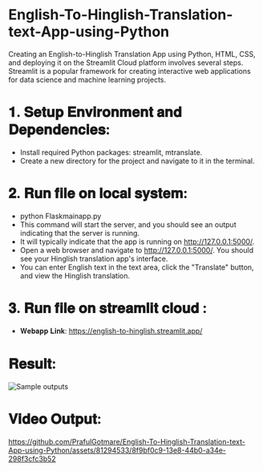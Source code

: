 # English-To-Hinglish-Translation-text-App-using-Python

Creating an English-to-Hinglish Translation App using Python, HTML, CSS, and deploying it on the Streamlit Cloud platform involves several steps. Streamlit is a popular framework for creating interactive web applications for data science and machine learning projects.

# 𝟏. 𝐒𝐞𝐭𝐮𝐩 𝐄𝐧𝐯𝐢𝐫𝐨𝐧𝐦𝐞𝐧𝐭 𝐚𝐧𝐝 𝐃𝐞𝐩𝐞𝐧𝐝𝐞𝐧𝐜𝐢𝐞𝐬:

* Install required Python packages: streamlit, mtranslate.
* Create a new directory for the project and navigate to it in the terminal.

# 𝟐. 𝐑𝐮𝐧 𝐟𝐢𝐥𝐞 𝐨𝐧 𝐥𝐨𝐜𝐚𝐥 𝐬𝐲𝐬𝐭𝐞𝐦:

* python Flaskmainapp.py
* This command will start the server, and you should see an output indicating that the server is running.
* It will typically indicate that the app is running on http://127.0.0.1:5000/.
* Open a web browser and navigate to http://127.0.0.1:5000/. You should see your Hinglish translation app's interface.
* You can enter English text in the text area, click the "Translate" button, and view the Hinglish translation.

# 𝟑. 𝐑𝐮𝐧 𝐟𝐢𝐥𝐞 𝐨𝐧 𝐬𝐭𝐫𝐞𝐚𝐦𝐥𝐢𝐭 𝐜𝐥𝐨𝐮𝐝 :

* 𝐖𝐞𝐛𝐚𝐩𝐩 𝐋𝐢𝐧𝐤: https://english-to-hinglish.streamlit.app/


# 𝐑𝐞𝐬𝐮𝐥𝐭:

![Sample outputs](https://github.com/PrafulGotmare/English-To-Hinglish-Translation-text-App-using-Python/assets/81294533/00541ab3-1f7e-4ad7-bd6e-66f617c13766)

# 𝐕𝐢𝐝𝐞𝐨 𝐎𝐮𝐭𝐩𝐮𝐭:

https://github.com/PrafulGotmare/English-To-Hinglish-Translation-text-App-using-Python/assets/81294533/8f9bf0c9-13e8-44b0-a34e-298f3cfc3b52

